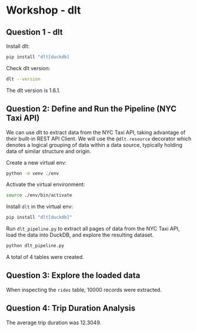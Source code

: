 # Workshop - dlt

## Question 1 - dlt 

Install dlt:
```bash
pip install "dlt[duckdb] 
``` 

Check dlt version:
```bash 
dlt --version 
``` 

The dlt version is 1.6.1.

## Question 2: Define and Run the Pipeline (NYC Taxi API)

We can use dlt to extract data from the NYC Taxi API, taking advantage of their built-in REST API Client. We will use the `@dlt.resource` decorator which denotes a logical grouping of data within a data source, typically holding data of similar structure and origin. 

Create a new virtual env:
```bash
python -m venv ./env
```

Activate the virtual environment:
```bash
source ./env/bin/activate
```

Install `dlt` in the virtual env:
```bash
pip install "dlt[duckdb]"
```

Run `dlt_pipeline.py` to extract all pages of data from the NYC Taxi API, load the data into DuckDB, and explore the resulting dataset.
```bash
python dlt_pipeline.py 
``` 

A total of 4 tables were created.

## Question 3: Explore the loaded data 

When inspecting the `rides` table, 10000 records were extracted. 

## Question 4: Trip Duration Analysis

The average trip duration was 12.3049. 



